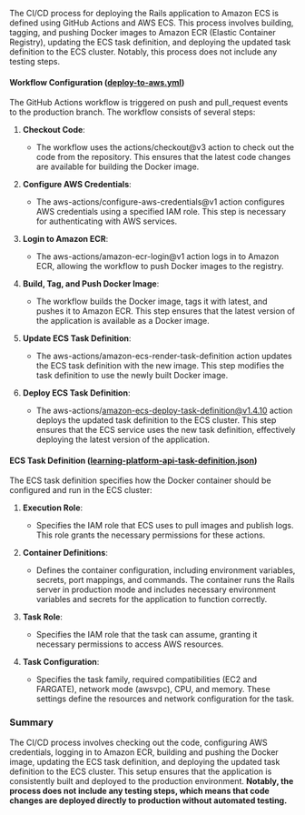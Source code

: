 The CI/CD process for deploying the Rails application to Amazon ECS is defined using GitHub Actions and AWS ECS. This process involves building, tagging, and pushing Docker images to Amazon ECR (Elastic Container Registry), updating the ECS task definition, and deploying the updated task definition to the ECS cluster. Notably, this process does not include any testing steps.

#### Workflow Configuration ([deploy-to-aws.yml](https://github.com/eLearning-Plus/MemberHub/blob/sso/.github/workflows/deploy-to-aws.yml))

The GitHub Actions workflow is triggered on push and pull\_request events to the production branch. The workflow consists of several steps:

1.  **Checkout Code**:
    
    *   The workflow uses the actions/checkout@v3 action to check out the code from the repository. This ensures that the latest code changes are available for building the Docker image.
        
2.  **Configure AWS Credentials**:
    
    *   The aws-actions/configure-aws-credentials@v1 action configures AWS credentials using a specified IAM role. This step is necessary for authenticating with AWS services.
        
3.  **Login to Amazon ECR**:
    
    *   The aws-actions/amazon-ecr-login@v1 action logs in to Amazon ECR, allowing the workflow to push Docker images to the registry.
        
4.  **Build, Tag, and Push Docker Image**:
    
    *   The workflow builds the Docker image, tags it with latest, and pushes it to Amazon ECR. This step ensures that the latest version of the application is available as a Docker image.
        
5.  **Update ECS Task Definition**:
    
    *   The aws-actions/amazon-ecs-render-task-definition action updates the ECS task definition with the new image. This step modifies the task definition to use the newly built Docker image.
        
6.  **Deploy ECS Task Definition**:
    
    *   The aws-actions/amazon-ecs-deploy-task-definition@v1.4.10 action deploys the updated task definition to the ECS cluster. This step ensures that the ECS service uses the new task definition, effectively deploying the latest version of the application.
        

#### ECS Task Definition ([learning-platform-api-task-definition.json](https://github.com/eLearning-Plus/MemberHub/blob/sso/.aws/learning-platform-api-task-definition.json))

The ECS task definition specifies how the Docker container should be configured and run in the ECS cluster:

1.  **Execution Role**:
    
    *   Specifies the IAM role that ECS uses to pull images and publish logs. This role grants the necessary permissions for these actions.
        
2.  **Container Definitions**:
    
    *   Defines the container configuration, including environment variables, secrets, port mappings, and commands. The container runs the Rails server in production mode and includes necessary environment variables and secrets for the application to function correctly.
        
3.  **Task Role**:
    
    *   Specifies the IAM role that the task can assume, granting it necessary permissions to access AWS resources.
        
4.  **Task Configuration**:
    
    *   Specifies the task family, required compatibilities (EC2 and FARGATE), network mode (awsvpc), CPU, and memory. These settings define the resources and network configuration for the task.
        

### Summary

The CI/CD process involves checking out the code, configuring AWS credentials, logging in to Amazon ECR, building and pushing the Docker image, updating the ECS task definition, and deploying the updated task definition to the ECS cluster. This setup ensures that the application is consistently built and deployed to the production environment. **Notably, the process does not include any testing steps, which means that code changes are deployed directly to production without automated testing.**
